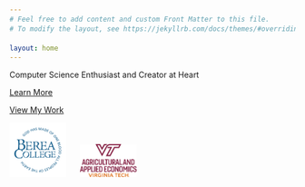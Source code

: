 ```yaml
---
# Feel free to add content and custom Front Matter to this file.
# To modify the layout, see https://jekyllrb.com/docs/themes/#overriding-theme-defaults

layout: home
---
```

<!-- Hero Section -->
<div class="hero">
  <p>Computer Science Enthusiast and Creator at Heart<p>
  <a href="/about/" class="btn">Learn More<p>
  <a href="/projects/" class="btn">View My Work</a>


<!-- Rest of the Home Page Content -->

<!-- School Logos -->
<div class="school-logos">
  <img src="/assets/BC_LOGO.png" alt="Berea College Logo" style="max-width: 100px; margin-right: 20px;">
  <img src="/assets/VT_IMAGE.jpeg" alt="Virginia Tech Image" style="max-width: 100px;">
</div>
